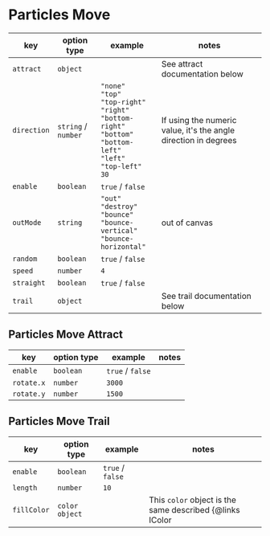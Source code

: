 # Particles Move

| key         | option type         | example                                                                                                                                                                        | notes                                                           |
| ----------- | ------------------- | ------------------------------------------------------------------------------------------------------------------------------------------------------------------------------ | --------------------------------------------------------------- |
| `attract`   | `object`            |                                                                                                                                                                                | See attract documentation below                                 |
| `direction` | `string` / `number` | `"none"` <br /> `"top"` <br /> `"top-right"` <br /> `"right"` <br /> `"bottom-right"` <br /> `"bottom"` <br /> `"bottom-left"` <br /> `"left"` <br /> `"top-left"` <br /> `30` | If using the numeric value, it's the angle direction in degrees |
| `enable`    | `boolean`           | `true` / `false`                                                                                                                                                               |                                                                 |
| `outMode`   | `string`            | `"out"`<br /> `"destroy"` <br /> `"bounce"` <br /> `"bounce-vertical"` <br /> `"bounce-horizontal"`                                                                            | out of canvas                                                   |
| `random`    | `boolean`           | `true` / `false`                                                                                                                                                               |                                                                 |
| `speed`     | `number`            | `4`                                                                                                                                                                            |                                                                 |
| `straight`  | `boolean`           | `true` / `false`                                                                                                                                                               |                                                                 |
| `trail`     | `object`            |                                                                                                                                                                                | See trail documentation below                                   |

## Particles Move Attract

| key        | option type | example          | notes |
| ---------- | ----------- | ---------------- | ----- |
| `enable`   | `boolean`   | `true` / `false` |       |
| `rotate.x` | `number`    | `3000`           |       |
| `rotate.y` | `number`    | `1500`           |       |

## Particles Move Trail

| key         | option type    | example          | notes                                                            |
| ----------- | -------------- | ---------------- | ---------------------------------------------------------------- |
| `enable`    | `boolean`      | `true` / `false` |                                                                  |
| `length`    | `number`       | `10`             |                                                                  |
| `fillColor` | `color object` |                  | This `color` object is the same described {@links IColor | here} |
